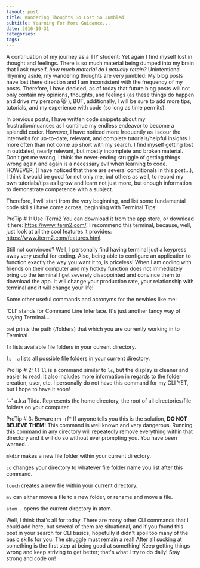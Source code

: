 ```yaml
---
layout: post
title: Wandering Thoughts So Lost So Jumbled
subtitle: Yearning For More Guidance...
date: 2016-10-31
categories:
tags:
---
```


A continuation of my journey as a TIY student: Yet again I find myself lost in thought and feelings. There is so much material being dumped into my brain that I ask myself, _how much material do I actually retain?_ Unintentional rhyming aside, my wandering thoughts are very jumbled: My blog posts have lost there direction and I am inconsistent with the frequency of my posts. Therefore, I have decided, as of today that future blog posts will not only contain my opinions, thoughts, and feelings (as these things do happen and drive my persona 😸 ), BUT, additionally, I will be sure to add more tips, tutorials, and my experience with code (so long as time permits).

In previous posts, I have written code snippets about my frustration/nuances as I continue my endless endeavor to become a splendid coder. However, I have noticed more frequently as I scour the interwebs for up-to-date, relevant, and complete tutorials/helpful insights I more often than not come up short with my search. I find myself getting lost in outdated, nearly relevant, but mostly incomplete and broken material. Don't get me wrong, I think the never-ending struggle of getting things wrong again and again is a necessary evil when learning to code. HOWEVER, (I have noticed that there are several conditionals in this post...), I think it would be good for not only me, but others as well, to record my own tutorials/tips as I grow and learn not just more, but enough information to demonstrate competence with a subject.

Therefore, I will start from the very beginning, and list some fundamental code skills i have come across, beginning with Terminal Tips!

ProTip # 1: Use iTerm2 You can download it from the app store, or download it here: <https://www.iterm2.com/>. I recommend this terminal, because, well, just look at all the cool features it provides: <https://www.iterm2.com/features.html>.

Still not convinced? Well, I personally find having terminal just a keypress away very useful for coding. Also, being able to configure an application to function exactly the way you want it to, is priceless! When I am coding with friends on their computer and my hotkey function does not immediately bring up the terminal I get severely disappointed and convince them to download the app. It will change your production rate, your relationship with terminal and it will change your life!

Some other useful commands and acronyms for the newbies like me:

'CLI' stands for Command Line Interface. It's just another fancy way of saying Terminal...

`pwd` prints the path (/folders) that which you are currently working in to Terminal

`ls` lists available file folders in your current directory.

`ls -a` lists all possible file folders in your current directory.

ProTip # 2: `ll` `ll` is a command similar to `ls`, but the display is cleaner and easier to read. It also includes more information in regards to the folder creation, user, etc. I personally do not have this command for my CLI YET, but I hope to have it soon!

'~' a.k.a Tilda. Represents the home directory, the root of all directories/file folders on your computer.

ProTip # 3: Beware rm -rf* If anyone tells you this is the solution, **DO NOT BELIEVE THEM!** This command is well known and very dangerous. Running this command in any directory will repeatedly remove everything within that directory and it will do so without ever prompting you. You have been warned...

`mkdir` makes a new file folder within your current directory.

`cd` changes your directory to whatever file folder name you list after this command.

`touch` creates a new file within your current directory.

`mv` can either move a file to a new folder, or rename and move a file.

`atom .` opens the current directory in atom.

Well, I think that's all for today. There are many other CLI commands that I could add here, but several of them are situational, and if you found this post in your search for CLI basics, hopefully it didn't spoil too many of the basic skills for you. The struggle must remain a real! After all sucking at something is the first step at being good at something! Keep getting things wrong and keep striving to get better; that's what I try to do daily! Stay strong and code on!
